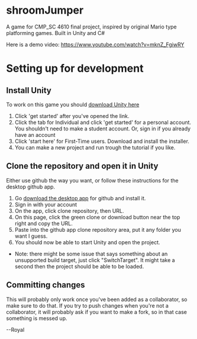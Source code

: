 # shroomJumper
A game for CMP_SC 4610 final project, inspired by original Mario type platforming games. Built in Unity and C#

Here is a demo video: https://www.youtube.com/watch?v=mknZ_FgiwRY


# Setting up for development
## Install Unity
To work on this game you should [download Unity here](https://unity.com/)
1. Click 'get started' after you've opened the link.
2. Click the tab for Individual and click 'get started' for a personal account. You shouldn't need to make a student account. Or, sign in if you already have an account
3. Click 'start here' for First-Time users. Download and install the installer.
4. You can make a new project and run trough the tutorial if you like.

## Clone the repository and open it in Unity 
Either use github the way you want, or follow these instructions for the desktop github app.
1. Go [download the desktop app](https://desktop.github.com/) for github and install it.
2. Sign in with your account
3. On the app, click clone repository, then URL.
4. On this page, click the green clone or download button near the top right and copy the URL.
5. Paste into the github app clone repository area, put it any folder you want I guess.
6. You should now be able to start Unity and open the project.
* Note: there might be some issue that says something about an unsupported build target, just click "SwitchTarget". It might take a second then the project should be able to be loaded.


## Committing changes
This will probably only work once you've been added as a collaborator, so make sure to do that.
If you try to push changes when you're not a collaborator, it will probably ask if you want to make a fork, so in that case something is messed up.


 --Royal 
